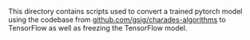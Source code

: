 This directory contains scripts used to convert a trained pytorch model using the codebase from [github.com/gsig/charades-algorithms](https://github.com/gsig/charades-algorithms) to TensorFlow as well as freezing the TensorFlow model.
